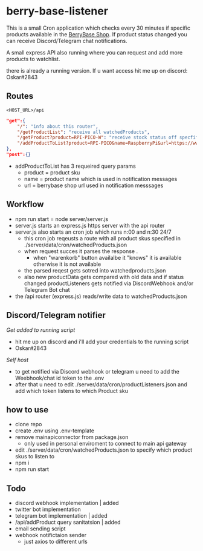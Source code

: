 # berry-base-listener
This is a small Cron application which checks every 30 minutes if specific products available in the [BerryBase Shop](https://www.berrybase.de/). If product status changed you can receive Discord/Telegram chat notifications.

A small express API also running where you can request and add more products to watchlist.

there is already a running version. If u want access hit me up on discord: Oskar#2843

## Routes
```
<HOST_URL>/api
```
```json
"get":{
    "/": "info about this router",
    "/getProductList": "receive all watchedProducts",
    "/getProduct?product=RPI-PICO-W": "receive stock status off specfific product SKU",
    "/addProductToList?product=RPI-PICO&name=RaspberryPi&url=https://www.berrybase.de": "add Product sku to watchedProducts",
},
"post":{}
```
- addProductToList has 3 requeired query params
    - product = product sku
    - name = product name which is used in notification messages
    - url = berrybase shop url used in notification messsages
## Workflow
- npm run start = node server/server.js
- server.js starts an express.js https server with the api router
- server.js also starts an cron job which runs n:00 and n:30 24/7
    - this cron job reqeusts a route with all product skus specified in ./server/data/cron/watchedProducts.json
    - when request succes it parses the response .
        - when "warenkorb" button availalbe it "knows" it is available otherwise it is not available
    - the parsed reqest gets sotred into watchedproducts.json
    - also new productData gets compared with old data and if status changed productListeners gets notified via DiscordWebhook and/or Telegram Bot chat
- the /api router (express.js) reads/write data to watchedProducts.json

## Discord/Telegram notifier
*Get added to running script*
- hit me up on discord and i'll add your credentials to the running script
- Oskar#2843

*Self host*
- to get notified via Discord webhook or telegram u need to add the Weebhook/chat id token to the .env
- after that u need to edit ./server/data/cron/productListeners.json and add which token listens to which Product sku

## how to use
- clone repo
- create .env using .env-template
- remove mainapiconnector from package.json
    - only used in personal enviroment to connect to main api gateway
- edit ./server/data/cron/watchedProducts.json to specify which product skus to listen to
- npm i
- npm run start

## Todo
- discord webhook implementation | added
- twitter bot implementation
- telegram bot implementation | added
- /api/addProduct query sanitatsion | added
- email sending script
- webhook notifictaion sender 
    - just axios to different urls 

